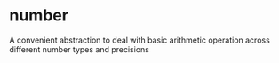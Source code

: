 # number
A convenient abstraction to deal with basic arithmetic operation across different number types and precisions
